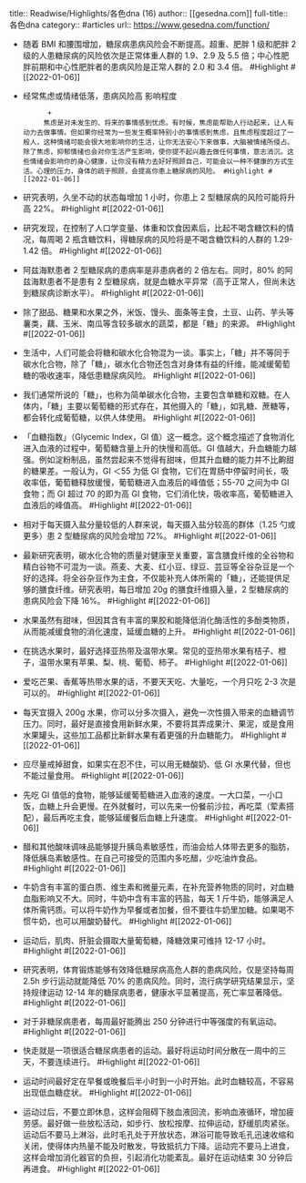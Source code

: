 title:: Readwise/Highlights/各色dna (16)
author:: [[gesedna.com]]
full-title:: 各色dna
category:: #articles
url:: https://www.gesedna.com/function/

- 随着 BMI 和腰围增加，糖尿病患病风险会不断提高。超重、肥胖 1 级和肥胖 2 级的人患糖尿病的风险依次是正常体重人群的 1.9、2.9 及 5.5 倍；中心性肥胖前期和中心性肥胖者的患病风险是正常人群的 2.0 和 3.4 倍。 #Highlight #[[2022-01-06]]
- 经常焦虑或情绪低落，患病风险高 
        影响程度
        
            +
           焦虑是对未发生的、将来的事情感到忧虑。有时候，焦虑能帮助人行动起来，让人有动力去做事情。但如果你经常为一些发生概率特别小的事情感到焦虑，且焦虑程度超过了一般人，这种情绪可能会很大地影响你的生活，让你无法安心下来做事，大脑被情绪所侵占。除了焦虑，抑郁情绪也会对你生活产生影响，使你提不起兴趣去做任何事情，意志消沉。这些情绪会影响你的身心健康，让你没有精力去好好照顾自己，可能会以一种不健康的方式生活。心理的压力，身体的疏于照顾，会提高你患上糖尿病的风险。 #Highlight #[[2022-01-06]]
- 研究表明，久坐不动的状态每增加 1 小时，你患上 2 型糖尿病的风险可能将升高 22%。 #Highlight #[[2022-01-06]]
- 研究发现，在控制了人口学变量、体重和饮食因素后，比起不喝含糖饮料的情况，每周喝 2 瓶含糖饮料，得糖尿病的风险将是不喝含糖饮料的人群的 1.29-1.42 倍。 #Highlight #[[2022-01-06]]
- 阿兹海默患者 2 型糖尿病的患病率是非患病者的 2 倍左右。同时，80% 的阿兹海默患者不是患有 2 型糖尿病，就是血糖水平异常（高于正常人，但尚未达到糖尿病诊断水平）。 #Highlight #[[2022-01-06]]
- 除了甜品、糖果和水果之外，米饭、馒头、面条等主食，土豆、山药、芋头等薯类，藕、玉米、南瓜等含较多碳水的蔬菜，都是「糖」的来源。 #Highlight #[[2022-01-06]]
- 生活中，人们可能会将糖和碳水化合物混为一谈。事实上，「糖」并不等同于碳水化合物，除了「糖」，碳水化合物还包含对身体有益的纤维，能减缓葡萄糖的吸收速率，降低患糖尿病风险。 #Highlight #[[2022-01-06]]
- 我们通常所说的「糖」，也称为简单碳水化合物，主要包含单糖和双糖。在人体内，「糖」主要以葡萄糖的形式存在，其他摄入的「糖」，如乳糖、蔗糖等，都会转化成葡萄糖，以供人体使用。 #Highlight #[[2022-01-06]]
- 「血糖指数」（Glycemic Index，GI 值）这一概念。这个概念描述了食物消化进入血液的过程中，葡萄糖含量上升的快慢和高低。GI 值越大，升血糖能力越强。例如淀粉制品，虽然尝起来不觉得有甜味，但其升血糖的能力并不比齁甜的糖果差。一般认为，GI ＜55 为低 GI 食物，它们在胃肠中停留时间长，吸收率低，葡萄糖释放缓慢，葡萄糖进入血液后的峰值低；55-70 之间为中 GI 食物；而 GI 超过 70 的即为高 GI 食物，它们消化快，吸收率高，葡萄糖进入血液后的峰值高。 #Highlight #[[2022-01-06]]
- 相对于每天摄入盐分量较低的人群来说，每天摄入盐分较高的群体（1.25 勺或更多）患 2 型糖尿病的风险会增加 72%。 #Highlight #[[2022-01-06]]
- 最新研究表明，碳水化合物的质量对健康至关重要，富含膳食纤维的全谷物和精白谷物不可混为一谈。燕麦、大麦、红小豆、绿豆、芸豆等全谷杂豆是一个好的选择。将全谷杂豆作为主食，不仅能补充人体所需的「糖」，还能提供足够的膳食纤维。研究表明，每日增加 20g 的膳食纤维摄入量，2 型糖尿病的患病风险会下降 16%。 #Highlight #[[2022-01-06]]
- 水果虽然有甜味，但因其含有丰富的果胶和能降低消化酶活性的多酚类物质，从而能减缓食物的消化速度，延缓血糖的上升。 #Highlight #[[2022-01-06]]
- 在挑选水果时，最好选择亚热带及温带水果。常见的亚热带水果有桔子、橙子，温带水果有苹果、梨、桃、葡萄、柿子。 #Highlight #[[2022-01-06]]
- 爱吃芒果、香蕉等热带水果的话，不要天天吃、大量吃，一个月只吃 2-3 次是可以的。 #Highlight #[[2022-01-06]]
- 每天宜摄入 200g 水果，你可以分多次摄入，避免一次性摄入带来的血糖调节压力。同时，最好是直接食用新鲜水果，不要将其弄成果汁、果泥，或是食用水果罐头，这些加工品都比新鲜水果有着更强的升血糖能力。 #Highlight #[[2022-01-06]]
- 应尽量戒掉甜食，如果实在忍不住，可以用无糖酸奶、低 GI 水果代替，但也不能过量食用。 #Highlight #[[2022-01-06]]
- 先吃 GI 值低的食物，能够延缓葡萄糖进入血液的速度。一大口菜，一小口饭，血糖上升会更慢。在外就餐时，可以先来一份餐前沙拉，再吃菜（荤素搭配），最后再吃主食，能够延缓餐后血糖上升速度。 #Highlight #[[2022-01-06]]
- 醋和其他酸味调味品能够提升胰岛素敏感性，而油会给人体带去更多的脂肪，降低胰岛素敏感性。在自己可接受的范围内多吃醋，少吃油炸食品。 #Highlight #[[2022-01-06]]
- 牛奶含有丰富的蛋白质、维生素和微量元素，在补充营养物质的同时，对血糖血脂影响又不大。同时，牛奶中含有丰富的钙盐，每天 1 斤牛奶，能够满足人体所需钙质。可以将牛奶作为早餐或者加餐，但不要往牛奶里加糖。如果喝不惯牛奶，也可以用酸奶替代。 #Highlight #[[2022-01-06]]
- 运动后，肌肉、肝脏会摄取大量葡萄糖，降糖效果可维持 12-17 小时。 #Highlight #[[2022-01-06]]
- 研究表明，体育锻炼能够有效降低糖尿病高危人群的患病风险，仅是坚持每周 2.5h 步行运动就能降低 70% 的患病风险。同时，流行病学研究结果显示，坚持规律运动 12-14 年的糖尿病患者，健康水平显著提高，死亡率显著降低。 #Highlight #[[2022-01-06]]
- 对于非糖尿病患者，每周最好能腾出 250 分钟进行中等强度的有氧运动。 #Highlight #[[2022-01-06]]
- 快走就是一项很适合糖尿病患者的运动。最好将运动时间分散在一周中的三天，不要连续进行。 #Highlight #[[2022-01-06]]
- 运动时间最好定在早餐或晚餐后半小时到一小时开始。此时血糖较高，不容易出现低血糖症状。 #Highlight #[[2022-01-06]]
- 运动过后，不要立即休息，这样会阻碍下肢血液回流，影响血液循环，增加疲劳感。最好做一些放松活动，如步行、放松按摩、拉伸运动，舒缓肌肉紧张。运动后不要马上淋浴，此时毛孔处于开放状态，淋浴可能导致毛孔迅速收缩和关闭，使得体内热量不能及时散发，导致抵抗力下降。运动完不要马上进食，这样会增加消化器官的负担，引起消化功能紊乱。最好在运动结束 30 分钟后再进食。 #Highlight #[[2022-01-06]]